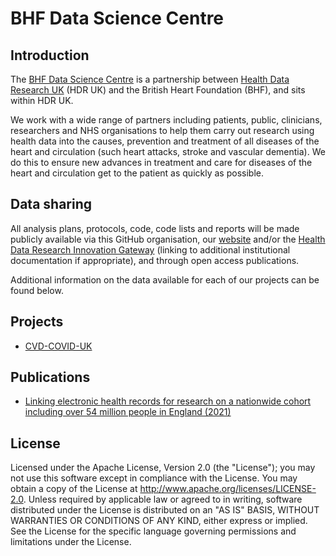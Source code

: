 # BHF Data Science Centre

## Introduction

The [BHF Data Science Centre](https://www.hdruk.ac.uk/helping-with-health-data/bhf-data-science-centre/) is a partnership between [Health Data Research UK](https://www.hdruk.ac.uk/) (HDR UK) and the British Heart Foundation (BHF), and sits within HDR UK.

We work with a wide range of partners including patients, public, clinicians, researchers and NHS organisations to help them carry out research using health data into the causes, prevention and treatment of all diseases of the heart and circulation (such heart attacks, stroke and vascular dementia). We do this to ensure new advances in treatment and care for diseases of the heart and circulation get to the patient as quickly as possible.

## Data sharing

All analysis plans, protocols, code, code lists and reports will be made publicly available via this GitHub organisation, our [website](https://www.hdruk.ac.uk/helping-with-health-data/bhf-data-science-centre/) and/or the [Health Data Research Innovation Gateway](https://www.healthdatagateway.org/) (linking to additional institutional documentation if appropriate), and through open access publications.

Additional information on the data available for each of our projects can be found below.

## Projects

* [CVD-COVID-UK](https://github.com/BHFDSC/Documentation/blob/main/CVD-COVID-UK.md)

## Publications

* [Linking electronic health records for research on a nationwide cohort including over 54 million people in England (2021)](https://github.com/BHFDSC/Linked-EHR-England-2021)

## License

Licensed under the Apache License, Version 2.0 (the "License"); you may not use this software except in compliance with the License. You may obtain a copy of the License at http://www.apache.org/licenses/LICENSE-2.0. Unless required by applicable law or agreed to in writing, software distributed under the License is distributed on an "AS IS" BASIS, WITHOUT WARRANTIES OR CONDITIONS OF ANY KIND, either express or implied. See the License for the specific language governing permissions and limitations under the License.
